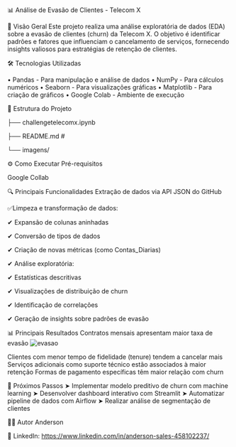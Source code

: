 📊 Análise de Evasão de Clientes - Telecom X

📌 Visão Geral
Este projeto realiza uma análise exploratória de dados (EDA) sobre a evasão de clientes (churn) da Telecom X. O objetivo é identificar padrões e fatores que influenciam o cancelamento de serviços, fornecendo insights valiosos para estratégias de retenção de clientes.

🛠️ Tecnologias Utilizadas

• Pandas - Para manipulação e análise de dados
• NumPy - Para cálculos numéricos
• Seaborn - Para visualizações gráficas
• Matplotlib - Para criação de gráficos
• Google Colab - Ambiente de execução

📂 Estrutura do Projeto

├── challengetelecomx.ipynb

├── README.md #

└── imagens/ 

⚙️ Como Executar
Pré-requisitos

Google Collab

🔍 Principais Funcionalidades
Extração de dados via API JSON do GitHub

✅Limpeza e transformação de dados:

✔ Expansão de colunas aninhadas

✔ Conversão de tipos de dados

✔ Criação de novas métricas (como Contas_Diarias)

✔ Análise exploratória:

✔ Estatísticas descritivas

✔ Visualizações de distribuição de churn

✔ Identificação de correlações

✔ Geração de insights sobre padrões de evasão

📊 Principais Resultados
Contratos mensais apresentam maior taxa de evasão
![evasao](https://github.com/user-attachments/assets/d928dc87-37fd-458e-b685-f3634d0f0898)

Clientes com menor tempo de fidelidade (tenure) tendem a cancelar mais
Serviços adicionais como suporte técnico estão associados à maior retenção
Formas de pagamento específicas têm maior relação com churn

🚀 Próximos Passos
➤ Implementar modelo preditivo de churn com machine learning
➤ Desenvolver dashboard interativo com Streamlit
➤ Automatizar pipeline de dados com Airflow
➤ Realizar análise de segmentação de clientes

👨‍💻 Autor
Anderson

🔗 LinkedIn: https://www.linkedin.com/in/anderson-sales-458102237/
